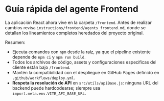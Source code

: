 # Guía rápida del agente Frontend

La aplicación React ahora vive en la carpeta `/frontend`. Antes de realizar cambios revisa `instructions/frontend/agents_frontend.md`, donde se detallan los lineamientos completos heredados del proyecto original.

Resumen:
- Ejecuta comandos con `npm` desde la raíz, ya que el pipeline existente depende de `npm ci` y `npm run build`.
- Todos los archivos de código, assets y configuraciones específicas del cliente están bajo `/frontend`.
- Mantén la compatibilidad con el despliegue en GitHub Pages definido en `.github/workflows/deploy.yml`.
- **Respeta la resolución de API** en `src/utils/apiBase.js`: ninguna URL del backend puede hardcodearse; siempre usa `import.meta.env.VITE_API_BASE_URL`.
